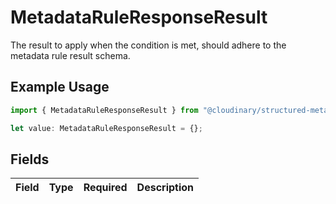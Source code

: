 # MetadataRuleResponseResult

The result to apply when the condition is met, should adhere to the metadata rule result schema.

## Example Usage

```typescript
import { MetadataRuleResponseResult } from "@cloudinary/structured-metadata/models/components";

let value: MetadataRuleResponseResult = {};
```

## Fields

| Field       | Type        | Required    | Description |
| ----------- | ----------- | ----------- | ----------- |